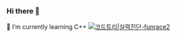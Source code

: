 ### Hi there 👋

<!--
**funrace2/funrace2** is a ✨ _special_ ✨ repository because its `README.md` (this file) appears on your GitHub profile.

Here are some ideas to get you started:

- 🔭 I’m currently working on ...
- 🌱 I’m currently learning ...
- 👯 I’m looking to collaborate on ...
- 🤔 I’m looking for help with ...
- 💬 Ask me about ...
- 📫 How to reach me: ...
- 😄 Pronouns: ...
- ⚡ Fun fact: ...
-->
🌱 I’m currently learning C++
[![코드트리|실력진단-funrace2](https://banner.codetree.ai/v1/banner/funrace2)](https://www.codetree.ai/profiles/funrace2)

